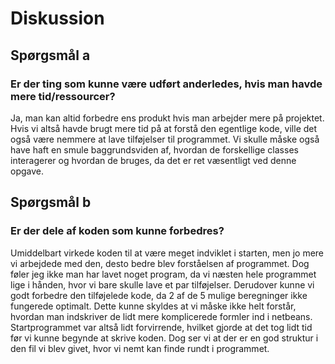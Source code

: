 # Diskussion
## Spørgsmål a
### Er der ting som kunne være udført anderledes, hvis man havde mere tid/ressourcer?
Ja, man kan altid forbedre ens produkt hvis man arbejder mere på projektet. 
Hvis vi altså havde brugt mere tid på at forstå den egentlige kode, ville det også være nemmere at lave tilføjelser til programmet. 
Vi skulle måske også have haft en smule baggrundsviden af, hvordan de forskellige classes interagerer og hvordan de bruges, da det er ret væsentligt ved denne opgave.

## Spørgsmål b
### Er der dele af koden som kunne forbedres?
Umiddelbart virkede koden til at være meget indviklet i starten, men jo mere vi arbejdede med den, desto bedre blev forståelsen af programmet. 
Dog føler jeg ikke man har lavet noget program, da vi næsten hele programmet lige i hånden, hvor vi bare skulle lave et par tilføjelser. 
Derudover kunne vi godt forbedre den tilføjelede kode, da 2 af de 5 mulige beregninger ikke fungerede optimalt. 
Dette kunne skyldes at vi måske ikke helt forstår, hvordan man indskriver de lidt mere komplicerede formler ind i netbeans. 
Startprogrammet var altså lidt forvirrende, hvilket gjorde at det tog lidt tid før vi kunne begynde at skrive koden. 
Dog ser vi at der er en god struktur i den fil vi blev givet, hvor vi nemt kan finde rundt i programmet.
